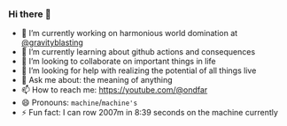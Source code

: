 ### Hi there 👋

- 🔭 I’m currently working on harmonious world domination at [@gravityblasting](https://gravityblasting.com)
- 🌱 I’m currently learning about github actions and consequences
- 👯 I’m looking to collaborate on important things in life
- 🤔 I’m looking for help with realizing the potential of all things live
- 💬 Ask me about: the meaning of anything
- 📫 How to reach me: https://youtube.com/@ondfar
- 😄 Pronouns: `machine`/`machine's`
- ⚡ Fun fact: I can row 2007m in 8:39 seconds on the machine currently 
